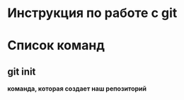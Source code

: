# Инструкция по работе с git

# Список команд

## git init

**команда, которая создает наш репозиторий**